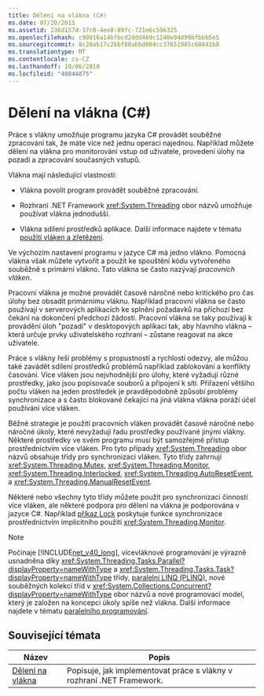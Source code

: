```yaml
---
title: Dělení na vlákna (C#)
ms.date: 07/20/2015
ms.assetid: 236d157d-37c0-4ee8-89fc-721e6c596325
ms.openlocfilehash: c90816a14bfbcd2ddd469c1240e94d99bfbbb5e5
ms.sourcegitcommit: 8c28ab17c26bf08abbd004cc37651985c68841b8
ms.translationtype: MT
ms.contentlocale: cs-CZ
ms.lasthandoff: 10/06/2018
ms.locfileid: "48844875"
---
```

# <a name="threading-c"></a>Dělení na vlákna (C#)
Práce s vlákny umožňuje programu jazyka C# provádět souběžné zpracování tak, že máte více než jednu operaci najednou. Například můžete dělení na vlákna pro monitorování vstup od uživatele, provedení úlohy na pozadí a zpracování současných vstupů.  
  
 Vlákna mají následující vlastnosti:  
  
-   Vlákna povolit program provádět souběžné zpracování.  
  
-   Rozhraní .NET Framework <xref:System.Threading> obor názvů umožňuje používat vlákna jednodušší.  
  
-   Vlákna sdílení prostředků aplikace. Další informace najdete v tématu [použití vláken a zřetězení](../../../../../docs/standard/threading/using-threads-and-threading.md).  
  
 Ve výchozím nastavení programu v jazyce C# má jedno vlákno. Pomocná vlákna však můžete vytvořit a použít ke spouštění kódu vytvořeného souběžně s primární vlákno. Tato vlákna se často nazývají *pracovních vláken*.  
  
 Pracovní vlákna je možné provádět časově náročné nebo kritického pro čas úlohy bez obsadit primárnímu vláknu. Například pracovní vlákna se často používají v serverových aplikacích ke splnění požadavků na příchozí bez čekání na dokončení předchozí žádosti. Pracovní vlákna se taky používají k provádění úloh "pozadí" v desktopových aplikací tak, aby hlavního vlákna – která určuje prvky uživatelského rozhraní – zůstane reagovat na akce uživatele.  
  
 Práce s vlákny řeší problémy s propustností a rychlostí odezvy, ale můžou také zavádět sdílení prostředků problémů například zablokování a konflikty časování. Více vláken jsou nejvhodnější pro úlohy, které vyžadují různé prostředky, jako jsou popisovače souborů a připojení k síti. Přiřazení většího počtu vláken na jeden prostředek je pravděpodobně způsobí problémy synchronizace a s často blokované čekající na jiná vlákna vlákna poráží účel používání více vláken.  
  
 Běžné strategie je použití pracovních vláken provádět časově náročné nebo náročné úkoly, které nevyžadují řadu prostředky používané jinými vlákny. Některé prostředky ve svém programu musí být samozřejmě přístup prostřednictvím více vláken. Pro tyto případy <xref:System.Threading> obor názvů obsahuje třídy pro synchronizaci vláken. Tyto třídy zahrnují <xref:System.Threading.Mutex>, <xref:System.Threading.Monitor>, <xref:System.Threading.Interlocked>, <xref:System.Threading.AutoResetEvent>, a <xref:System.Threading.ManualResetEvent>.  
  
 Některé nebo všechny tyto třídy můžete použít pro synchronizaci činností více vláken, ale některé podpora pro dělení na vlákna je podporována v jazyce C#. Například [příkaz Lock](../../../../csharp/language-reference/keywords/lock-statement.md) poskytuje funkce synchronizace prostřednictvím implicitního použití <xref:System.Threading.Monitor>.  
  
> [!NOTE]
>  Počínaje [!INCLUDE[net_v40_long](~/includes/net-v40-long-md.md)], vícevláknové programování je výrazně usnadněna díky <xref:System.Threading.Tasks.Parallel?displayProperty=nameWithType> a <xref:System.Threading.Tasks.Task?displayProperty=nameWithType> třídy, [paralelní LINQ (PLINQ)](../../../../standard/parallel-programming/parallel-linq-plinq.md), nové souběžných kolekcí tříd v <xref:System.Collections.Concurrent?displayProperty=nameWithType> obor názvů a nové programovací model, který je založen na koncepci úkoly spíše než vlákna. Další informace najdete v tématu [paralelního programování](../../../../../docs/standard/parallel-programming/index.md).  
  
## <a name="related-topics"></a>Související témata  
  
|Název|Popis|  
|-----------|-----------------|  
|[Dělení na vlákna](../../../../../docs/standard/threading/index.md)|Popisuje, jak implementovat práce s vlákny v rozhraní .NET Framework.|
